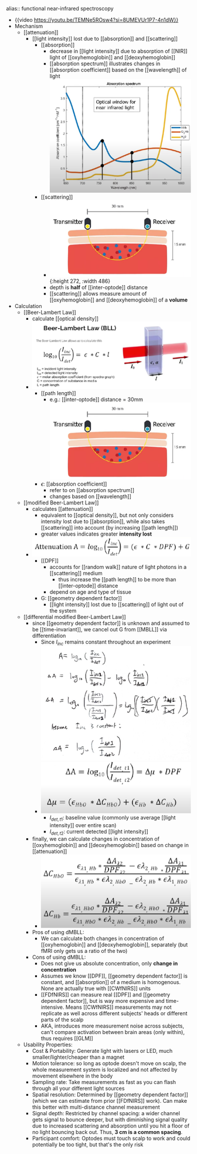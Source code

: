 alias:: functional near-infrared spectroscopy

- {{video https://youtu.be/TEMNe5ROsw4?si=8UMEVUr1P7-4n1dW}}
- Mechanism
	- [[attenuation]]
		- [[light intensity]] lost due to [[absorption]] and [[scattering]]
			- [[absorption]]
				- decrease in [[light intensity]] due to absorption of [[NIR]] light of [[oxyhemoglobin]] and [[deoxyhemoglobin]]
				- [[absorption spectrum]] illustrates changes in [[absorption coefficient]] based on the [[wavelength]] of light
				  ![image.png](../assets/image_1716656111013_0.png)
			- [[scattering]]
				- ![image.png](../assets/image_1716658404384_0.png){:height 272, :width 486}
				- depth is **half** of [[inter-optode]] distance
				- [[scattering]] allows measure amount of [[oxyhemoglobin]] and [[deoxyhemoglobin]] of a **volume**
- Calculation
	- [[Beer-Lambert Law]]
		- calculate [[optical density]]
		- ![image.png](../assets/image_1716669899653_0.png)
			- [[path length]]
				- e.g.: [[inter-optode]] distance = 30mm
				  ![image.png](../assets/image_1716672359766_0.png)
			- $\epsilon$: [[absorption coefficient]]
				- refer to on [[absorption spectrum]]
				- changes based on [[wavelength]]
	- [[modified Beer-Lambert Law]]
		- calculates [[attenuation]]
			- equivalent to [[optical density]], but not only considers intensity lost due to [[absorption]], while also takes [[scattering]] into account (by increasing [[path length]])
			- greater values indicates greater **intensity lost**
		- ![image.png](../assets/image_1716670152762_0.png)
			- [[DPF]]
				- accounts for [[random walk]] nature of light photons in a [[scattering]] medium
					- thus increase the [[path length]] to be more than [[inter-optode]] distance
				- depend on age and type of tissue
			- G: [[geometry dependent factor]]
				- [[light intensity]] lost due to [[scattering]] of light out of the system
	- [[differential modified Beer-Lambert Law]]
		- since [[geometry dependent factor]] is unknown and assumed to be [[time-invariant]], we cancel out G from [[MBLL]] via differentiation
			- Since $I_{inc}$ remains constant throughout an experiment
			  ![image.png](../assets/image_1716889691674_0.png)
			- ![image.png](../assets/image_1716672173076_0.png)
				- $I_{det, t1}$: baseline value (commonly use average [[light intensity]] over entire scan)
				- $I_{det, t2}$: current detected [[light intensity]]
		- finally, we can calculate changes in concentration of [[oxyhemoglobin]] and [[deoxyhemoglobin]] based on change in [[attenuation]]
			- ![image.png](../assets/image_1716674436955_0.png)
		- Pros of using dMBLL:
			- We can calculate both changes in concentration of [[oxyhemoglobin]] and [[deoxyhemoglobin]], separately (but fMRI only gets us a ratio of the two)
		- Cons of using dMBLL:
			- Does not give us absolute concentration, only **change in concentration**
			- Assumes we know [[DPF]], [[geometry dependent factor]] is constant, and [[absorption]] of a medium is homogenous. None are actually true with [[CWfNIRS]] units
			- [[FDfNIRS]] can measure real [[DPF]] and [[geometry dependent factor]], but is way more expensive and time-intensive. Means [[CWfNIRS]] measurements may not replicate as well across different subjects' heads or different parts of the scalp
			- AKA, introduces more measurement noise across subjects, can't compare activation between brain areas (only within), thus requires [[GLM]]
	- Usability Properties:
		- Cost & Portability: Generate light with lasers or LED, much smaller/lighter/cheaper than a magnet
		- Motion tolerance: so long as optode doesn't move on scalp, the whole measurement system is localized and not affected by movement elsewhere in the body
		- Sampling rate: Take measurements as fast as you can flash through all your different light sources
		- Spatial resolution: Determined by [[geometry dependent factor]] (which we can estimate from prior [[FDfNIRS]] work). Can make this better with multi-distance channel measurement
		- Signal depth: Restricted by channel spacing: a wider channel gets signal to bounce deeper, but with diminishing signal quality due to increased scattering and absorption until you hit a floor of no light bouncing back out. Thus, **3 cm is a common spacing**.
		- Participant comfort: Optodes must touch scalp to work and could potentially be too tight, but that's the only risk